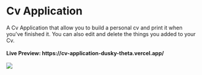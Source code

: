 <h1>Cv Application</h1>
A Cv Application that allow you to build a personal cv and print it when you've finished it.
You can also edit and delete the things you added to your Cv.
</br></br><b>Live Preview: https://cv-application-dusky-theta.vercel.app/</b>
</br></br><img src="https://github.com/Mustafa1908/cv-application/assets/148060283/bfd34751-8723-472c-8d8f-d457bd836b49">

